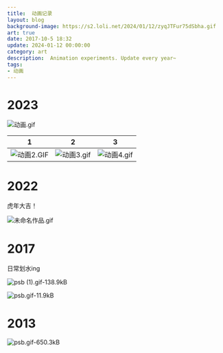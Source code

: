 ```yaml
---
title:  动画记录
layout: blog
background-image: https://s2.loli.net/2024/01/12/zyqJTFur75dSbha.gif
art: true
date: 2017-10-5 18:32
update: 2024-01-12 00:00:00
category: art
description:  Animation experiments. Update every year~
tags:
- 动画
---
```



# 2023

![动画.gif](https://s2.loli.net/2024/01/12/zyqJTFur75dSbha.gif)

|1|2|3|
|:-:|:-:|:-:|
|![动画2.GIF](https://s2.loli.net/2024/01/12/EQeDjMYZghAGBmu.gif)|![动画3.gif](https://s2.loli.net/2024/01/12/VTNysRbUkcj4fYm.gif)|![动画4.gif](https://s2.loli.net/2024/01/12/27ZEyednf8oVqGY.gif)|



# 2022

虎年大吉！

![未命名作品.gif](https://s2.loli.net/2022/03/10/a2UfbLO1HTwPjol.gif)


# 2017

日常划水ing

![psb (1).gif-138.9kB](https://s2.loli.net/2025/08/18/wPILFT1EvfNZ4Yn.gif)

![psb.gif-11.9kB](https://s2.loli.net/2025/08/18/tKLz6NrQqfWZVmk.gif)

# 2013

![psb.gif-650.3kB](https://s2.loli.net/2025/08/18/mTUSulPoeihDCAL.gif)



